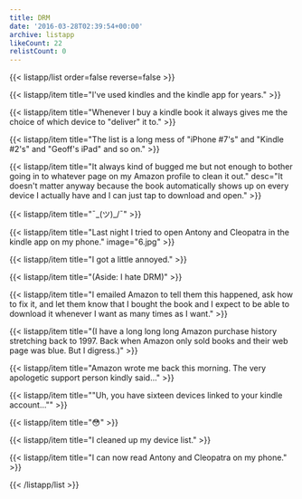 ```yaml
---
title: DRM
date: '2016-03-28T02:39:54+00:00'
archive: listapp
likeCount: 22
relistCount: 0
---
```


<!--more-->

{{< listapp/list order=false reverse=false >}}

   {{< listapp/item title="I've used kindles and the kindle app for years." >}}

   {{< listapp/item title="Whenever I buy a kindle book it always gives me the choice of which device to \"deliver\" it to." >}}

   {{< listapp/item title="The list is a long mess of \"iPhone #7's\" and \"Kindle #2's\" and \"Geoff's iPad\" and so on." >}}

   {{< listapp/item title="It always kind of bugged me but not enough to bother going in to whatever page on my Amazon profile to clean it out."
      desc="It doesn't matter anyway because the book automatically shows up on every device I actually have and I can just tap to download and open." >}}

   {{< listapp/item title="¯\_(ツ)_/¯" >}}

   {{< listapp/item title="Last night I tried to open Antony and Cleopatra in the kindle app on my phone."
      image="6.jpg" >}}

   {{< listapp/item title="I got a little annoyed." >}}

   {{< listapp/item title="(Aside: I hate DRM)" >}}

   {{< listapp/item title="I emailed Amazon to tell them this happened, ask how to fix it, and let them know that I bought the book and I expect to be able to download it whenever I want as many times as I want." >}}

   {{< listapp/item title="(I have a long long long Amazon purchase history stretching back to 1997. Back when Amazon only sold books and their web page was blue. But I digress.)" >}}

   {{< listapp/item title="Amazon wrote me back this morning. The very apologetic support person kindly said..." >}}

   {{< listapp/item title="\"Uh, you have sixteen devices linked to your kindle account...\"" >}}

   {{< listapp/item title="😳" >}}

   {{< listapp/item title="I cleaned up my device list." >}}

   {{< listapp/item title="I can now read Antony and Cleopatra on my phone." >}}

{{< /listapp/list >}}
